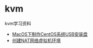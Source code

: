 # kvm

kvm学习资料

* [MacOS下制作CentOS系统USB安装盘](Make-Boot-Disk.md)
* [创建NAT网络虚拟机环境](Create-NAT-Cluster.md)
